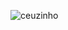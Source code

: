 ![ceuzinho](https://github.com/LLLesinski/LLLesinski/assets/175053412/95c66982-df3a-4a8f-ae17-fc19e7c5e571)

